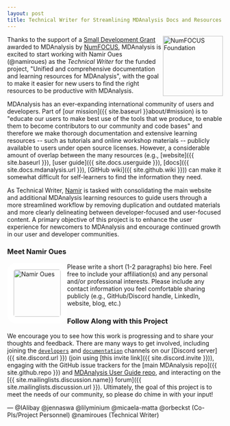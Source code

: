 ```yaml
---
layout: post
title: Technical Writer for Streamlining MDAnalysis Docs and Resources
---
```

<img
src="{{site.images}}/numfocus.png"
title="NumFOCUS Foundation" alt="NumFOCUS Foundation"
style="float: right; width: 10em;" />

Thanks to the support of a [Small Development Grant](https://numfocus.org/programs/small-development-grants) awarded to MDAnalysis by [NumFOCUS](https://numfocus.org/), MDAnalysis is excited to start working with Namir Oues (@namiroues) as the *Technical Writer* for the funded project, "Unified and comprehensive documentation and learning resources for MDAnalysis", with the goal to make it easier for new users to find the right resources to be productive with MDAnalysis.

MDAnalysis has an ever-expanding international community of users and developers. 
Part of [our mission]({{ site.baseurl }}about/#mission) is to "educate our users to make best use of the tools that we produce, to enable them to become contributors to our community and code bases" and therefore we make thorough documentation and extensive learning resources -- such as tutorials and online workshop materials -- publicly available to users under open source licenses.
However, a considerable amount of overlap between the many resources (e.g., [website]({{ site.baseurl }}), [user guide]({{ site.docs.userguide }}), [docs]({{ site.docs.mdanalysis.url }}), [GitHub wiki]({{ site.github.wiki }})) can make it somewhat difficult for self-learners to find the information they need.

As Technical Writer, [Namir](#meet-namir-oues) is tasked with consolidating the main website and additional MDAnalysis learning resources to guide users through a more streamlined workflow by removing duplication and outdated materials and more clearly delineating between developer-focused and user-focused content. A  primary objective of this project is to enhance the user experience for newcomers to MDAnalysis and encourage continued growth in our user and developer communities.

### Meet Namir Oues

<img
src="Picture Here"
title="Namir Oues" alt="Namir Oues"
style="float: left; width: 110px; height: 110px; border-radius: 20px; border: 15px solid white" />

Please write a short (1-2 paragraphs) bio here. Feel free to include your affiliation(s) and any personal and/or professional interests. Please include any contact information you feel comfortable sharing publicly (e.g., GitHub/Discord handle, LinkedIn, website, blog, etc.)

### Follow Along with this Project

We encourage you to see how this work is progressing and to share your thoughts and feedback. There are many ways to get involved, including joining the [`developers`](https://discord.com/channels/807348386012987462/808088023957897258) and [`documentation`](https://discord.com/channels/807348386012987462/1021430544543785021) channels on our [Discord server]({{ site.discord.url }}) (join using [this invite link]({{ site.discord.invite }})), engaging with the GitHub issue trackers for the [main MDAnalysis repo]({{ site.github.repo }}) and [MDAnalysis User Guide repo](https://github.com/MDAnalysis/UserGuide), and interacting on the [{{ site.mailinglists.discussion.name}} forum]({{ site.mailinglists.discussion.url }}). Ultimately, the goal of this project is to meet the needs of our community, so please do chime in with your input!

— @IAlibay @jennaswa @lilyminium @micaela-matta @orbeckst (Co-PIs/Project Personnel) @namiroues (Technical Writer)